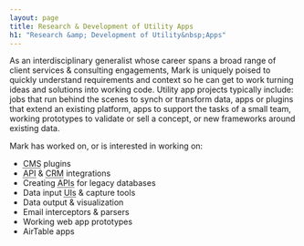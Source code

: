 ```yaml
---
layout: page
title: Research & Development of Utility Apps
h1: "Research &amp; Development of Utility&nbsp;Apps"
---
```

As an interdisciplinary generalist whose career spans a broad range of client services & consulting engagements, Mark is uniquely poised to quickly understand requirements and context so he can get to work turning ideas and solutions into working code. Utility app projects typically include: jobs that run behind the scenes to synch or transform data, apps or plugins that extend an existing platform, apps to support the tasks of a small team, working prototypes to validate or sell a concept, or new frameworks around existing&nbsp;data.

Mark has worked on, or is interested in working&nbsp;on:

<div class="app-projects">

* <abbr title="content management system">CMS</abbr> plugins
* <abbr title="application programming interface">API</abbr> & <abbr title="customer relationship management">CRM</abbr> integrations
* Creating <abbr title="application programming interfaces">APIs</abbr> for legacy databases
* Data input <abbr title="user interfaces">UIs</abbr> & capture tools
* Data output & visualization
* Email interceptors & parsers
* Working web app prototypes
* AirTable apps

</div>